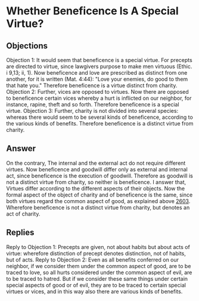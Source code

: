 # Whether Beneficence Is A Special Virtue?
## Objections
Objection 1: It would seem that beneficence is a special virtue. For precepts are directed to virtue, since lawgivers purpose to make men virtuous (Ethic. i 9,13; ii, 1). Now beneficence and love are prescribed as distinct from one another, for it is written (Mat. 4:44): "Love your enemies, do good to them that hate you." Therefore beneficence is a virtue distinct from charity.
Objection 2: Further, vices are opposed to virtues. Now there are opposed to beneficence certain vices whereby a hurt is inflicted on our neighbor, for instance, rapine, theft and so forth. Therefore beneficence is a special virtue.
Objection 3: Further, charity is not divided into several species: whereas there would seem to be several kinds of beneficence, according to the various kinds of benefits. Therefore beneficence is a distinct virtue from charity.
## Answer
On the contrary, The internal and the external act do not require different virtues. Now beneficence and goodwill differ only as external and internal act, since beneficence is the execution of goodwill. Therefore as goodwill is not a distinct virtue from charity, so neither is beneficence.
I answer that, Virtues differ according to the different aspects of their objects. Now the formal aspect of the object of charity and of beneficence is the same, since both virtues regard the common aspect of good, as explained above [2603](A[1]). Wherefore beneficence is not a distinct virtue from charity, but denotes an act of charity.
## Replies
Reply to Objection 1: Precepts are given, not about habits but about acts of virtue: wherefore distinction of precept denotes distinction, not of habits, but of acts.
Reply to Objection 2: Even as all benefits conferred on our neighbor, if we consider them under the common aspect of good, are to be traced to love, so all hurts considered under the common aspect of evil, are to be traced to hatred. But if we consider these same things under certain special aspects of good or of evil, they are to be traced to certain special virtues or vices, and in this way also there are various kinds of benefits.